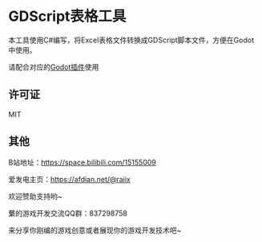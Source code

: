 # GDScript表格工具

本工具使用C#编写，将Excel表格文件转换成GDScript脚本文件，方便在Godot中使用。

请配合对应的[Godot插件](https://github.com/rayxuln/Config-Table-Plugin)使用

## 许可证

MIT

## 其他

B站地址：https://space.bilibili.com/15155009

爱发电主页：https://afdian.net/@raiix

欢迎赞助支持哟~

蘩的游戏开发交流QQ群：837298758

来分享你刚编的游戏创意或者展现你的游戏开发技术吧~
